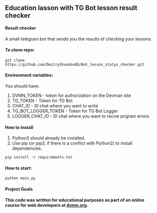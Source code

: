 ## Education lasson with TG Bot lesson result checker
#### Result checker 
A small telegram bot that sends you the results of checking your lessons.

#### To clone repo:
```git clone https://github.com/DmitryShvedov88/Bot_lesson_statys_checker.git```

#### Environment variables:
You should have:
1. DVMN_TOKEN - token for authorization on the Devman site  
2. TG_TOKEN - Token for TG Bot
3. CHAT_ID - ID chat where you want to write
4. TG_BOT_LOGGER_TOKEN - Token for TG Bot Logger
5. LOGGER_CHAT_ID - ID chat where you want to recive prigram errors

#### How to install  
1. Python3 should already be installed.  
2. Use pip (or pip3, if there is a conflict with Python2) to install dependencies. 
  
```pip install -r requirements.txt```

#### How to start:

```python main.py```

#### Project Goals 
**This code was written for educational purposes as part of an online course for web developers at [dvmn.org](https://dvmn.org/modules/).**